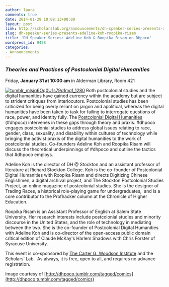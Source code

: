 ```yaml
---
author: laura
comments: true
date: 2014-01-29 10:08:13+00:00
layout: post
link: http://scholarslab.org/announcements/dh-speaker-series-presents-adeline-koh-roopika-risam/
slug: dh-speaker-series-presents-adeline-koh-roopika-risam
title: 'DH Speaker Series: Adeline Koh & Roopika Risam on DHpoco'
wordpress_id: 9428
categories:
- Announcements
---
```


### _Theories and Practices of Postcolonial Digital Humanities_


Friday, **January 31 at 10:00 am**
in Alderman Library, Room 421

[![tumblr_mlsjq6Oq0U1s79o1mo1_1280](http://www.scholarslab.org/wp-content/uploads/2014/01/tumblr_mlsjq6Oq0U1s79o1mo1_1280-300x186.png)](http://www.scholarslab.org/wp-content/uploads/2014/01/tumblr_mlsjq6Oq0U1s79o1mo1_1280.png)
Both postcolonial studies and the digital humanities have gained currency within the academy but are subject to strident critiques from interlocutors. Postcolonial studies has been criticized for being overly reliant on jargon and apolitical, whereas the digital humanities have been taken to task for failing to interrogate questions of race, power, and identity fully. The [Postcolonial Digital Humanities](http://dhpoco.org/) (#dhpoco) intervenes in these gaps through theory and praxis. #dhpoco engages postcolonial studies to address global issues relating to race, gender, class, sexuality, and disability within cultures of technology while bringing the activist praxis of the digital humanities to the work of postcolonial studies. Co-founders Adeline Koh and Roopika Risam will discuss the theoretical underpinnings of #dhpoco and outline the tactics that #dhpoco employs.

Adeline Koh is the director of DH @ Stockton and an assistant professor of literature at Richard Stockton College. Koh is the co-founder of Postcolonial Digital Humanities with Roopika Risam and directs Digitizing Chinese Englishmen, a digital archival project, and The Stockton Postcolonial Studies Project, an online magazine of postcolonial studies. She is the designer of Trading Races, a historical role-playing game for undergraduates,  and is a core contributor to the Profhacker column at the Chronicle of Higher Education.

Roopika Risam is an Assistant Professor of English at Salem State University. Her research interests include postcolonial studies and minority discourse in the United States, and the role of technology in mediating between the two. She is the co-founder of Postcolonial Digital Humanities with Adeline Koh and is co-director of the open-access public domain critical edition of Claude McKay's Harlem Shadows with Chris Forster of Syracuse University.

This event is co-sponsored by [The Carter G. Woodson Institute](http://artsandsciences.virginia.edu/woodson/index.html) and the Scholars’ Lab.  As always, it is free, open to all, and requires no advance registration.

Image courtesy of [http://dhpoco.tumblr.com/tagged/comics](http://dhpoco.tumblr.com/tagged/comics)
